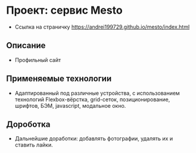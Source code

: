# Проект: сервис Mesto

* Ссылка на страничку https://andrei199729.github.io/mesto/index.html

## Описание

* Профильный сайт

## Применяемые технологии

* Адаптированный под различные устройства, с использованием технологий Flexbox-вёрстка, grid-сеток, позиционирование, шрифтов, БЭМ, javascript, модальное окно.

## Дороботка

* Дальнейшие доработки: добавлять фотографии, удалять их и ставить лайки.